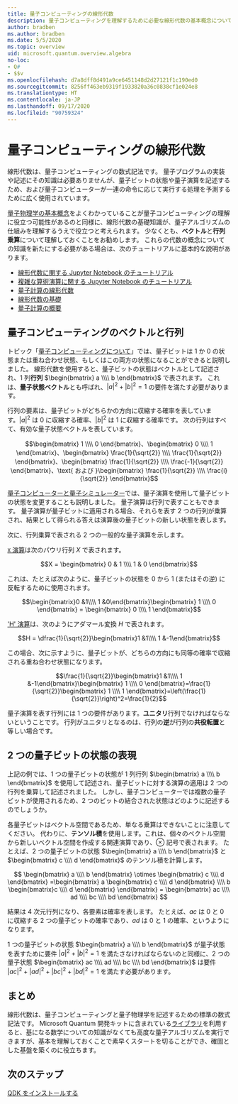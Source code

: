 ```yaml
---
title: 量子コンピューティングの線形代数
description: 量子コンピューティングを理解するために必要な線形代数の基本概念について説明します
author: bradben
ms.author: bradben
ms.date: 5/5/2020
ms.topic: overview
uid: microsoft.quantum.overview.algebra
no-loc:
- Q#
- $$v
ms.openlocfilehash: d7a8dff8d491a9ce6451148d2d27121f1c190ed0
ms.sourcegitcommit: 8256ff463eb9319f1933820a36c0838cf1e024e8
ms.translationtype: HT
ms.contentlocale: ja-JP
ms.lasthandoff: 09/17/2020
ms.locfileid: "90759324"
---
```

# <a name="linear-algebra-for-quantum-computing"></a>量子コンピューティングの線形代数

線形代数は、量子コンピューティングの数式記法です。 量子プログラムの実装や記述にその知識は必要ありませんが、量子ビットの状態や量子演算を記述するため、および量子コンピューターが一連の命令に応じて実行する処理を予測するために広く使用されています。

[量子物理学の基本概念](xref:microsoft.quantum.overview.understanding)をよくわかっていることが量子コンピューティングの理解に役立つ可能性があるのと同様に、線形代数の基礎知識が、量子アルゴリズムの仕組みを理解するうえで役立つと考えられます。 少なくとも、**ベクトル**と**行列乗算**について理解しておくことをお勧めします。 これらの代数の概念についての知識を新たにする必要がある場合は、次のチュートリアルに基本的な説明があります。

- [線形代数に関する Jupyter Notebook のチュートリアル](https://github.com/microsoft/QuantumKatas/tree/main/tutorials/LinearAlgebra)
- [複雑な算術演算に関する Jupyter Notebook のチュートリアル](https://github.com/microsoft/QuantumKatas/tree/main/tutorials/ComplexArithmetic)
- [量子計算の線形代数](https://cds.cern.ch/record/1522001/files/978-1-4614-6336-8_BookBackMatter.pdf)
- [線形代数の基礎](https://www.math.ubc.ca/~carrell/NB.pdf)
- [量子計算の概要](https://www.codeproject.com/Articles/5155638/Quantum-Computation-Primer-Part-1#exploring-quantum-superposition)

## <a name="vectors-and-matrices-in-quantum-computing"></a>量子コンピューティングのベクトルと行列

トピック「[量子コンピューティングについて](xref:microsoft.quantum.overview.understanding)」では、量子ビットは 1 か 0 の状態または重ね合わせ状態、もしくはこの両方の状態になることができると説明しました。 線形代数を使用すると、量子ビットの状態はベクトルとして記述され、1 列**行列** $\begin{bmatrix} a \\\\  b \end{bmatrix}$ で表されます。 これは、**量子状態ベクトル**とも呼ばれ、$|a|^2 + |b|^2 = 1$ の要件を満たす必要があります。  

行列の要素は、量子ビットがどちらかの方向に収縮する確率を表しています。$|a|^2$ は 0 に収縮する確率、$|b|^2$ は 1 に収縮する確率です。 次の行列はすべて、有効な量子状態ベクトルを表しています。

$$\begin{bmatrix} 1 \\\\  0 \end{bmatrix}、\begin{bmatrix} 0 \\\\  1 \end{bmatrix}、\begin{bmatrix} \frac{1}{\sqrt{2}} \\\\  \frac{1}{\sqrt{2}} \end{bmatrix}、\begin{bmatrix} \frac{1}{\sqrt{2}} \\\\  \frac{-1}{\sqrt{2}} \end{bmatrix}、\text{ および }\begin{bmatrix} \frac{1}{\sqrt{2}} \\\\  \frac{i}{\sqrt{2}} \end{bmatrix}$$

[量子コンピューターと量子シミュレーター](xref:microsoft.quantum.overview.simulators)では、量子演算を使用して量子ビットの状態を変更することも説明しました。  量子演算は行列で表すこともできます。 量子演算が量子ビットに適用される場合、それらを表す 2 つの行列が乗算され、結果として得られる答えは演算後の量子ビットの新しい状態を表します。  

次に、行列乗算で表される 2 つの一般的な量子演算を示します。


[`X` 演算](xref:microsoft.quantum.intrinsic.x)は次のパウリ行列 $X$ で表されます。

$$X = \begin{bmatrix} 0 & 1 \\\\ 1 & 0 \end{bmatrix}$$
    
これは、たとえば次のように、量子ビットの状態を 0 から 1 (またはその逆) に反転するために使用されます。

$$\begin{bmatrix}0 &1\\\\ 1 &0\end{bmatrix}\begin{bmatrix} 1 \\\\  0 \end{bmatrix} = \begin{bmatrix} 0 \\\\  1 \end{bmatrix}$$

['H' 演算](xref:microsoft.quantum.intrinsic.h)は、次のようにアダマール変換 $H$ で表されます。

$$H = \dfrac{1}{\sqrt{2}}\begin{bmatrix}1 &1\\\\ 1 &-1\end{bmatrix}$$

 この場合、次に示すように、量子ビットが、どちらの方向にも同等の確率で収縮される重ね合わせ状態になります。

$$\frac{1}{\sqrt{2}}\begin{bmatrix}1 &1\\\\ 1 &-1\end{bmatrix}\begin{bmatrix} 1 \\\\  0 \end{bmatrix}=\frac{1}{\sqrt{2}}\begin{bmatrix} 1 \\\\  1 \end{bmatrix}=\left(\frac{1}{\sqrt{2}}\right)^2=\frac{1}{2}$$

量子演算を表す行列には 1 つの要件があります。**ユニタリ**行列でなければならないということです。 行列がユニタリとなるのは、行列の**逆**が行列の**共役転置**と等しい場合です。

## <a name="representing-two-qubit-states"></a>2 つの量子ビットの状態の表現

上記の例では、1 つの量子ビットの状態が 1 列行列 $\begin{bmatrix} a \\\\  b \end{bmatrix}$ を使用して記述され、量子ビットに対する演算の適用は 2 つの行列を乗算して記述されました。 しかし、量子コンピューターでは複数の量子ビットが使用されるため、2 つのビットの結合された状態はどのように記述するのでしょうか。 

各量子ビットはベクトル空間であるため、単なる乗算はできないことに注意してください。 代わりに、**テンソル積**を使用します。これは、個々のベクトル空間から新しいベクトル空間を作成する関連演算であり、$\otimes$ 記号で表されます。 たとえば、2 つの量子ビットの状態 $\begin{bmatrix} a \\\\  b \end{bmatrix}$ と $\begin{bmatrix} c \\\\  d \end{bmatrix}$ のテンソル積を計算します。

$$ \begin{bmatrix} a \\\\  b \end{bmatrix} \otimes \begin{bmatrix} c \\\\  d \end{bmatrix} =\begin{bmatrix} a \begin{bmatrix} c \\\\  d \end{bmatrix} \\\\ b \begin{bmatrix}c \\\\  d \end{bmatrix} \end{bmatrix} = \begin{bmatrix} ac \\\\  ad \\\\  bc \\\\  bd \end{bmatrix} $$

結果は 4 次元行列になり、各要素は確率を表します。 たとえば、$ac$ は 0 と 0 に収縮する 2 つの量子ビットの確率であり、$ad$ は 0 と 1 の確率、というようになります。 

1 つの量子ビットの状態 $\begin{bmatrix} a \\\\  b \end{bmatrix}$ が量子状態を表すために要件 $|a|^2 + |b|^2 = 1$ を満たさなければならないのと同様に、2 つの量子状態 $\begin{bmatrix} ac \\\\  ad \\\\  bc \\\\  bd \end{bmatrix}$ は要件 $|ac|^2 + |ad|^2 + |bc|^2+ |bd|^2 = 1$ を満たす必要があります。

## <a name="summary"></a>まとめ

線形代数は、量子コンピューティングと量子物理学を記述するための標準の数式記法です。 Microsoft Quantum 開発キットに含まれている[ライブラリ](xref:microsoft.quantum.libraries)を利用すると、基になる数学についての知識がなくても高度な量子アルゴリズムを実行できますが、基本を理解しておくことで素早くスタートを切ることができ、確固とした基盤を築くのに役立ちます。

## <a name="next-steps"></a>次のステップ

[QDK をインストールする](xref:microsoft.quantum.install)
